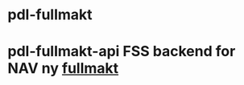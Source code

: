 # pdl-fullmakt
# pdl-fullmakt-api FSS backend for NAV ny [fullmakt](https://github.com/navikt/pdl-fullmakt-ui)
